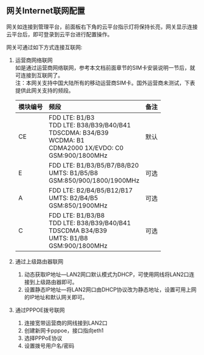 

## 网关Internet联网配置

网关如连接到管理平台，前面板右下角的云平台指示灯将保持长亮，网关显示连接云平台后，即可登录到云平台进行配置操作。

网关可通过如下方式连接互联网:

1. 运营商网络联网<br/>
   如是通过运营商网络联网，参考本文档前面章节的SIM卡安装说明一节后，就可连接到互联网了。<br/>
   注：本网关支持中国大陆所有的移动运营商SIM卡。国外运营商未测试，下表提供此网关支持的频段。<br/>

    | 模块编号 | 频段                                                                                                                           | 备注 |
    | :-------- | :------------------------------------------------------------------------------------------------------------------------------ | ---- |
    | CE       | FDD LTE: B1\/B3<br/>  TDD LTE: B38\/B39\/B40\/B41<br/>  TDSCDMA: B34\/B39<br/>  WCDMA: B1 <br/>CDMA2000 1X\/EVDO: C0 <br/>GSM:900\/1800MHz | 默认 |
    | E        | FDD LTE: B1\/B3\/B5\/B7\/B8\/B20 <br/> UMTS: B1/B5/B8 <br/> GSM:850\/900\/1800\/1900MHz                                                  | 可选 |
    | A        | FDD LTE: B2\/B4\/B5\/B12\/B17 <br/> UMTS: B2\/B4\/B5 <br/> GSM:850\/1900MHz                                                             | 可选 |
    | C        | FDD LTE: B1\/B3\/B8 <br/> TDD LTE: B38\/B39\/B40\/B41 <br/> TDSCDMA B34\/B39  <br/> UMTS: B1\/B8  <br/> GSM:900\/1800MHz                  | 可选 |

   
1. 通过上级路由器联网<br/>
   1. 动态获取IP地址—LAN2网口默认模式为DHCP，可使用网线将LAN2口连接到上级路由器即可。<br/>
   2. 设置静态IP地址—将LAN2网口由DHCP协议改为静态地址，设置可用上网的IP地址和默认网关即可。<br/>

2. 通过PPPOE拨号联网<br/>
   1. 连接宽带运营商的网线接到LAN2口<br/>
   2. 创建新网卡pppoe，接口指向eth1<br/>
   3. 选择PPPoE协议<br/>
   4. 设置拨号用户名/密码<br/>